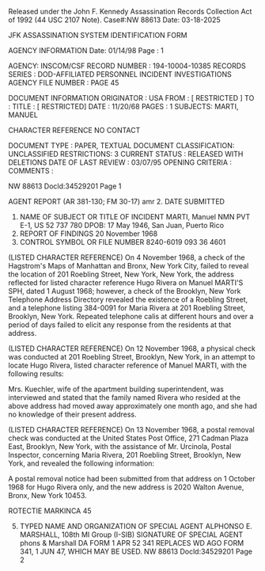 Released under the John F. Kennedy
Assassination Records Collection Act of
1992 (44 USC 2107 Note). Case#:NW
88613 Date: 03-18-2025

JFK ASSASSINATION SYSTEM
IDENTIFICATION FORM

AGENCY INFORMATION
Date: 01/14/98
Page : 1

AGENCY: INSCOM/CSF
RECORD NUMBER : 194-10004-10385
RECORDS SERIES : DOD-AFFILIATED PERSONNEL INCIDENT INVESTIGATIONS
AGENCY FILE NUMBER : PAGE 45

DOCUMENT INFORMATION
ORIGINATOR : USA
FROM : [ RESTRICTED ]
TO :
TITLE : [ RESTRICTED]
DATE : 11/20/68
PAGES : 1
SUBJECTS: MARTI, MANUEL

CHARACTER REFERENCE
NO CONTACT

DOCUMENT TYPE : PAPER, TEXTUAL DOCUMENT
CLASSIFICATION: UNCLASSIFIED
RESTRICTIONS: 3
CURRENT STATUS : RELEASED WITH DELETIONS
DATE OF LAST REVIEW : 03/07/95
OPENING CRITERIA :
COMMENTS :

NW 88613 Docld:34529201 Page 1

AGENT REPORT
(AR 381-130; FM 30-17)
amr
2. DATE SUBMITTED
1. NAME OF SUBJECT OR TITLE OF INCIDENT
MARTI, Manuel NMN
PVT E-1, US 52 737 780
DPOB: 17 May 1946, San Juan, Puerto Rico
4. REPORT OF FINDINGS
20 November 1968
3. CONTROL SYMBOL OR FILE NUMBER
8240-6019
093 36 4601

(LISTED CHARACTER REFERENCE) On 4 November 1968, a check of
the Hagstrom's Maps of Manhattan and Bronx, New York City, failed to reveal
the location of 201 Roebling Street, New York, New York, the address reflected
for listed character reference Hugo Rivera on Manuel MARTI'S SPH, dated
1 August 1968; however, a check of the Brooklyn, New York Telephone Address
Directory revealed the existence of a Roebling Street, and a telephone
listing 384-0091 for Maria Rivera at 201 Roebling Street, Brooklyn, New
York. Repeated telephone calis at different hours and over a period of days
failed to elicit any response from the residents at that address.

(LISTED CHARACTER REFERENCE) On 12 November 1968, a physical
check was conducted at 201 Roebling Street, Brooklyn, New York, in an
attempt to locate Hugo Rivera, listed character reference of Manuel MARTI,
with the following results:

Mrs. Kuechler, wife of the apartment building superintendent,
was interviewed and stated that the family named Rivera who resided at
the above address had moved away approximately one month ago, and she
had no knowledge of their present address.

(LISTED CHARACTER REFERENCE) On 13 November 1968, a postal removal
check was conducted at the United States Post Office, 271 Cadman Plaza East,
Brooklyn, New York, with the assistance of Mr. Urcinola, Postal Inspector,
concerning Maria Rivera, 201 Roebling Street, Brooklyn, New York, and
revealed the following information:

A postal removal notice had been submitted from that address on
1 October 1968 for Hugo Rivera only, and the new address is 2020 Walton
Avenue, Bronx, New York 10453.

ROTECTIE MARKINCA
45

5. TYPED NAME AND ORGANIZATION OF SPECIAL AGENT
ALPHONSO E. MARSHALL, 108th MI Group (I-SIB)
SIGNATURE OF SPECIAL AGENT
phons & Marshall
DA
FORM
1 APR 52
341
REPLACES WD AGO FORM 341, 1 JUN 47, WHICH MAY BE USED.
NW 88613 Docld:34529201 Page 2
